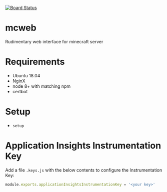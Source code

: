 [![Board Status](https://dev.azure.com/fjtdg/8e7df17d-2ee9-4772-8b11-99d38ba4aece/0b12a572-4783-48ce-96de-584f72fd32ed/_apis/work/boardbadge/1dfc91e5-49e1-43e9-80ee-dfcfc35d014f)](https://dev.azure.com/fjtdg/8e7df17d-2ee9-4772-8b11-99d38ba4aece/_boards/board/t/0b12a572-4783-48ce-96de-584f72fd32ed/Microsoft.RequirementCategory)
# mcweb
Rudimentary web interface for minecraft server

# Requirements
* Ubuntu 18.04
* NginX
* node 8+ with matching npm
* certbot

# Setup
* `setup`

# Application Insights Instrumentation Key
Add a file `.keys.js` with the below contents to configure the Instrumentation Key:
```javascript
module.exports.applicationInsightsInstrumentationKey = '<your key>'
```